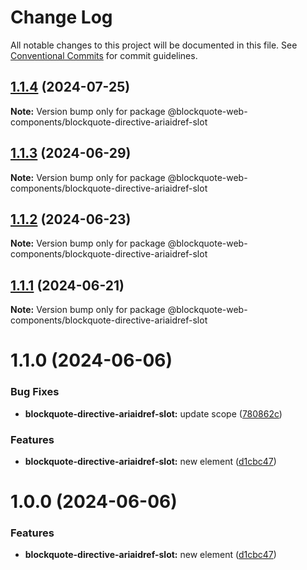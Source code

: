 # Change Log

All notable changes to this project will be documented in this file.
See [Conventional Commits](https://conventionalcommits.org) for commit guidelines.

## [1.1.4](https://github.com/oscarmarina/blockquote-web-components/compare/@blockquote-web-components/blockquote-directive-ariaidref-slot@1.1.3...@blockquote-web-components/blockquote-directive-ariaidref-slot@1.1.4) (2024-07-25)

**Note:** Version bump only for package @blockquote-web-components/blockquote-directive-ariaidref-slot





## [1.1.3](https://github.com/oscarmarina/blockquote-web-components/compare/@blockquote-web-components/blockquote-directive-ariaidref-slot@1.1.2...@blockquote-web-components/blockquote-directive-ariaidref-slot@1.1.3) (2024-06-29)

**Note:** Version bump only for package @blockquote-web-components/blockquote-directive-ariaidref-slot





## [1.1.2](https://github.com/oscarmarina/blockquote-web-components/compare/@blockquote-web-components/blockquote-directive-ariaidref-slot@1.1.1...@blockquote-web-components/blockquote-directive-ariaidref-slot@1.1.2) (2024-06-23)

**Note:** Version bump only for package @blockquote-web-components/blockquote-directive-ariaidref-slot





## [1.1.1](https://github.com/oscarmarina/blockquote-web-components/compare/@blockquote-web-components/blockquote-directive-ariaidref-slot@1.1.0...@blockquote-web-components/blockquote-directive-ariaidref-slot@1.1.1) (2024-06-21)

**Note:** Version bump only for package @blockquote-web-components/blockquote-directive-ariaidref-slot





# 1.1.0 (2024-06-06)

### Bug Fixes

- **blockquote-directive-ariaidref-slot:** update scope ([780862c](https://github.com/oscarmarina/blockquote-web-components/commit/780862c34476727179d08d52392017dd5fee5658))

### Features

- **blockquote-directive-ariaidref-slot:** new element ([d1cbc47](https://github.com/oscarmarina/blockquote-web-components/commit/d1cbc47eb7052ab883ed9d34e5561e4674237a78))

# 1.0.0 (2024-06-06)

### Features

- **blockquote-directive-ariaidref-slot:** new element ([d1cbc47](https://github.com/oscarmarina/blockquote-web-components/commit/d1cbc47eb7052ab883ed9d34e5561e4674237a78))
